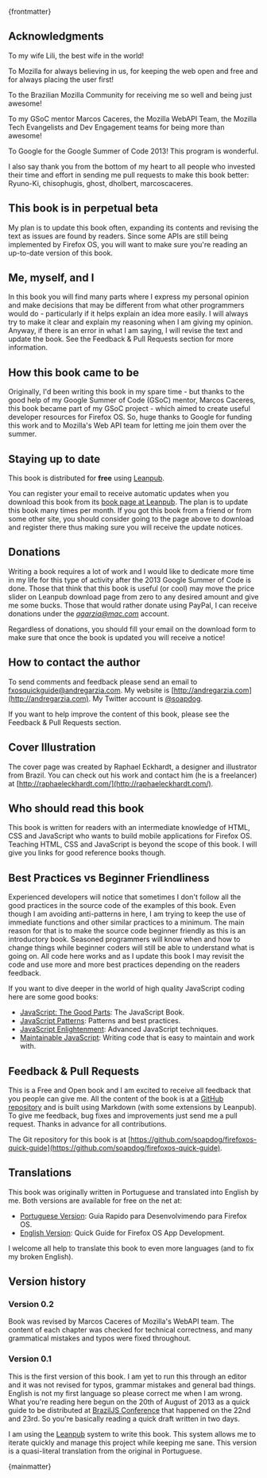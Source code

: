 {frontmatter}

## Acknowledgments

To my wife Lili, the best wife in the world!

To Mozilla for always believing in us, for keeping the web open and free and for always placing the user first!

To the Brazilian Mozilla Community for receiving me so well and being just awesome!

To my GSoC mentor Marcos Caceres, the Mozilla WebAPI Team, the Mozilla Tech Evangelists and Dev Engagement teams for being more than awesome!

To Google for the Google Summer of Code 2013! This program is wonderful.

I also say thank you from the bottom of my heart to all people who invested their time and effort in sending me pull requests to make this book better: Ryuno-Ki, chisophugis, ghost, dholbert, marcoscaceres.

## This book is in perpetual beta

My plan is to update this book often, expanding its contents and revising the text as issues are found by readers. Since some APIs are still being implemented by Firefox OS, you will want to make sure you're reading an up-to-date version of this book.

## Me, myself, and I

In this book you will find many parts where I express my personal opinion and make decisions that may be different from what other programmers would do - particularly if it helps explain an idea more easily. I will always try to make it clear and explain my reasoning when I am giving my opinion. Anyway, if there is an error in what I am saying, I will revise the text and update the book. See the Feedback & Pull Requests section for more information.

## How this book came to be

Originally, I'd been writing this book in my spare time - but thanks to the good help of my Google Summer of Code (GSoC) mentor, Marcos Caceres, this book became part of my GSoC project - which aimed to create useful developer resources for Firefox OS. So, huge thanks to Google for funding this work and to Mozilla's Web API team for letting me join them over the summer.

## Staying up to date

This book is distributed for **free** using [Leanpub](http://leanpub.com).

You can register your email to receive automatic updates when you download this book from its [book page at Leanpub](http://leanpub.com/quickguidefirefoxosdevelopment). The plan is to update this book many times per month. If you got this book from a friend or from some other site, you should consider going to the page above to download and register there thus making sure you will receive the update notices.

## Donations

Writing a book requires a lot of work and I would like to dedicate more time in my life for this type of activity after the 2013 Google Summer of Code is done. Those that think that this book is useful (or cool) may move the price slider on Leanpub download page from zero to any desired amount and give me some bucks. Those that would rather donate using PayPal, I can receive donations under the *agarzia@mac.com* account.

Regardless of donations, you should fill your email on the download form to make sure that once the book is updated you will receive a notice!

## How to contact the author

To send comments and feedback please send an email to [fxosquickguide@andregarzia.com](mailto:fxosquickguide@andregarzia.com). My website is [http://andregarzia.com](http://andregarzia.com). My Twitter account is [@soapdog](http://twitter.com/soapdog).

If you want to help improve the content of this book, please see the Feedback & Pull Requests section.

## Cover Illustration

The cover page was created by Raphael Eckhardt, a designer and illustrator from Brazil. You can check out his work and contact him (he is a freelancer) at [http://raphaeleckhardt.com/](http://raphaeleckhardt.com/).

## Who should read this book

This book is written for readers with an intermediate knowledge of HTML, CSS and JavaScript who wants to build mobile applications for Firefox OS. Teaching HTML, CSS and JavaScript is beyond the scope of this book. I will give you links for good reference books though.

## Best Practices vs Beginner Friendliness

Experienced developers will notice that sometimes I don't follow all the good practices in the source code of the examples of this book. Even though I am avoiding anti-patterns in here, I am trying to keep the use of immediate functions and other similar practices to a minimum. The main reason for that is to make the source code beginner friendly as this is an introductory book. Seasoned programmers will know when and how to change things while beginner coders will still be able to understand what is going on. All code here works and as I update this book I may revisit the code and use more and more best practices depending on the readers feedback.

If you want to dive deeper in the world of high quality JavaScript coding here are some good books:

* [JavaScript: The Good Parts](http://shop.oreilly.com/product/9780596517748.do): The JavaScript Book.
* [JavaScript Patterns](http://shop.oreilly.com/product/9780596806767.do): Patterns and best practices.
* [JavaScript Enlightenment](http://shop.oreilly.com/product/0636920027713.do): Advanced JavaScript techniques.
* [Maintainable JavaScript](http://shop.oreilly.com/product/0636920027713.do): Writing code that is easy to maintain and work with.

## Feedback & Pull Requests

This is a Free and Open book and I am excited to receive all feedback that you people can give me. All the content of the book is at a [GitHub repository](https://github.com/soapdog/firefoxos-quick-guide) and is built using Markdown (with some extensions by Leanpub). To give me feedback, bug fixes and improvements just send me a pull request. Thanks in advance for all contributions.

The Git repository for this book is at [https://github.com/soapdog/firefoxos-quick-guide](https://github.com/soapdog/firefoxos-quick-guide).

## Translations

This book was originally written in Portuguese and translated into English by me. Both versions are available for free on the net at:

* [Portuguese Version](http://leanpub.com/guiarapidofirefoxos): Guia Rapido para Desenvolvimendo para Firefox OS.
* [English Version](http://leanpub.com/quickguidefirefoxosdevelopment): Quick Guide for Firefox OS App Development.

I welcome all help to translate this book to even more languages (and to fix my broken English).

## Version history

### Version 0.2
Book was revised by Marcos Caceres of Mozilla's WebAPI team. The content of each chapter was checked for technical correctness, and many grammatical mistakes and typos were fixed throughout.

### Version 0.1

This is the first version of this book. I am yet to run this through an editor and it was not revised for typos, grammar mistakes and general bad things. English is not my first language so please correct me when I am wrong. What you're reading here begun on the 20th of August of 2013 as a quick guide to be distributed at [BrazilJS Conference](http://braziljs.com.br/) that happened on the 22nd and 23rd. So you're basically reading a quick draft written in two days.

I am using the [Leanpub](http://leanpub.com) system to write this book. This system allows me to iterate quickly and manage this project while keeping me sane. This version is a quasi-literal translation from the original in Portuguese.

{mainmatter}
